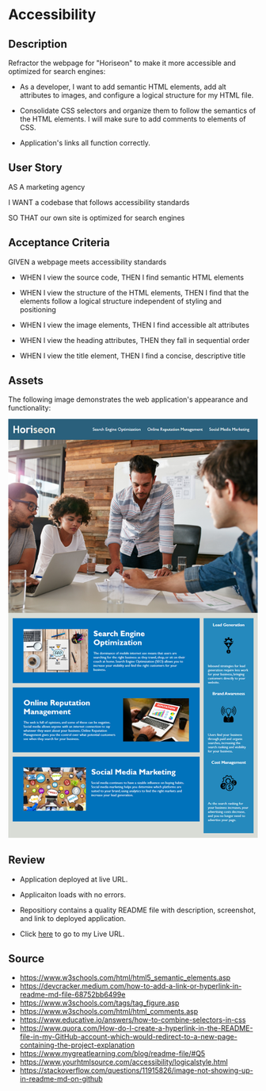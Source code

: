 # Accessibility 
## Description

Refractor the webpage for "Horiseon" to make it more accessible and optimized for search engines:

* As a developer, I want to add semantic HTML elements, add alt attributes to images, and configure a logical structure for my HTML file.

* Consolidate CSS selectors and organize them to follow the semantics of the HTML elements. I will make sure to add comments to elements of CSS.

* Application's links all function correctly.

## User Story

AS A marketing agency

I WANT a codebase that follows accessibility standards

SO THAT our own site is optimized for search engines

## Acceptance Criteria

GIVEN a webpage meets accessibility standards

* WHEN I view the source code, THEN I find semantic HTML elements

* WHEN I view the structure of the HTML elements, THEN I find that the elements follow a logical structure independent of styling and positioning

* WHEN I view the image elements, THEN I find accessible alt attributes

* WHEN I view the heading attributes, THEN they fall in sequential order

* WHEN I view the title element, THEN I find a concise, descriptive title


## Assets

The following image demonstrates the web application's appearance and functionality:

![](assets/images/final%20webpage.png) 

## Review

* Application deployed at live URL.

* Applicaiton loads with no errors.

* Repositiory contains a quality README file with description, screenshot, and link to deployed application.
  
* Click [here](https://beluchiigbo.github.io/module-1-challenge/) to go to my Live URL. 


## Source

* https://www.w3schools.com/html/html5_semantic_elements.asp
* https://devcracker.medium.com/how-to-add-a-link-or-hyperlink-in-readme-md-file-68752bb6499e
* https://www.w3schools.com/tags/tag_figure.asp
* https://www.w3schools.com/html/html_comments.asp
* https://www.educative.io/answers/how-to-combine-selectors-in-css
* https://www.quora.com/How-do-I-create-a-hyperlink-in-the-README-file-in-my-GitHub-account-which-would-redirect-to-a-new-page-containing-the-project-explanation
* https://www.mygreatlearning.com/blog/readme-file/#Q5
* https://www.yourhtmlsource.com/accessibility/logicalstyle.html
* https://stackoverflow.com/questions/11915826/image-not-showing-up-in-readme-md-on-github
